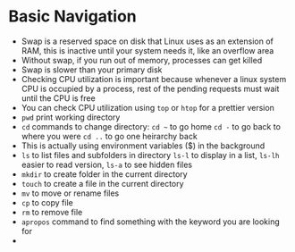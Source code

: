 # Basic Navigation

- Swap is a reserved space on disk that Linux uses as an extension of RAM, this is inactive until your system needs it, like an overflow area
- Without swap, if you run out of memory, processes can get killed
- Swap is slower than your primary disk
- Checking CPU utilization is important because whenever a linux system CPU is occupied by a process, rest of the pending requests must wait until the CPU is free
- You can check CPU utilization using `top` or `htop` for a prettier version
- `pwd` print working directory
- `cd` commands to change directory: `cd ~` to go home `cd -` to go back to where you were `cd ..` to go one heirarchy back
- This is actually using environment variables ($) in the background
- `ls` to list files and subfolders in directory `ls-l` to display in a list, `ls-lh` easier to read version, `ls-a` to see hidden files
- `mkdir` to create folder in the current directory
- `touch` to create a file in the current directory
- `mv` to move or rename files
- `cp` to copy file
- `rm` to remove file
- `apropos` command to find something with the keyword you are looking for
- 